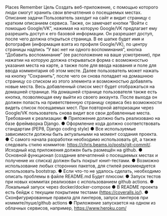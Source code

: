 Places Remember
Цель
Создать веб-приложение, с помощью которого люди смогут хранить свои впечатления о посещаемых
местах.
Описание задачи
Пользователь заходит на сайт и видит страницу с кратким описанием сервиса. Также, он замечает
кнопки “Войти с помощью Google/VK”, нажимая на которую Google/VK предлагает ему разрешить доступ
к его базовой информации.
Он разрешает доступ, после чего должна открыться страница. В ее шапке будет имя и фотография
(информация взята из профиля Google/VK), по центру страницы надпись “У вас нет ни одного
воспоминания”, кнопка “Добавить воспоминание” (ее расположение на ваше усмотрение), при нажатии
на которую должна открываться форма с возможностью указания места на карте, а также поле для
ввода названия и поле для ввода комментария об этом месте.
Далее пользователь может нажать на кнопку “Сохранить”, после чего он снова попадает на домашнюю
страницу со списком из этого элемента и возможностью добавлять новые места. Весь добавленный
список мест будет отображаться на домашней странице.
На домашней странице пользователя также есть кнопка, позволяющая ему выйти из своего аккаунта.
После выхода он должен попасть на приветственную страницу сервиса без возможности видеть список
посещаемых мест. При повторной авторизации через Google/VK пользователь снова видит все свои
добавленные места.
Требования к реализации:
● Приложение должно быть реализовано на базе фреймворка Django.
● Оформление кода должно соответствовать стандартам (PEP8, Django coding style)
● Все используемые зависимости должны быть актуальными на момент создания проекта.
● С самого начала разработки необходимо использовать git, а также следовать стилю коммитов:
https://chris.beams.io/posts/git-commit/. Исходный код приложения должен быть размещён на
github.
● Основной функционал (создание впечатлений о посещаемых местах и получение их списка)
должен быть покрыт юнит-тестами.
● Возможно использование любых сторонних пакетов, для стилей рекомендуется использовать
bootstrap.
● Если что-то не удалось сделать, необходимо описать проблемы в файле README.md
Будет плюсом:
● Запуск тестов при новых коммитах реализован с использованием github actions.
● Локальный запуск через docker/docker-compose
● В README проекта есть бейдж с текущим покрытием тестами (https://coveralls.io/).
● Сконфигурированные правила для линтеров, запуск линтеров при коммите/пуше/github actions
● Приложение запускается на одном из облачных сервисов, например, https://www.heroku.com/